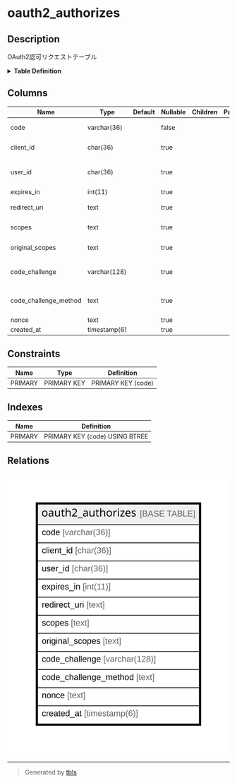 # oauth2_authorizes

## Description

OAuth2認可リクエストテーブル

<details>
<summary><strong>Table Definition</strong></summary>

```sql
CREATE TABLE `oauth2_authorizes` (
  `code` varchar(36) NOT NULL DEFAULT '',
  `client_id` char(36) DEFAULT NULL,
  `user_id` char(36) DEFAULT NULL,
  `expires_in` int(11) DEFAULT NULL,
  `redirect_uri` text,
  `scopes` text,
  `original_scopes` text,
  `code_challenge` varchar(128) DEFAULT NULL,
  `code_challenge_method` text,
  `nonce` text,
  `created_at` timestamp(6) NULL DEFAULT NULL,
  PRIMARY KEY (`code`)
) ENGINE=InnoDB DEFAULT CHARSET=utf8mb4
```

</details>

## Columns

| Name | Type | Default | Nullable | Children | Parents | Comment |
| ---- | ---- | ------- | -------- | -------- | ------- | ------- |
| code | varchar(36) |  | false |  |  | 認可コード |
| client_id | char(36) |  | true |  |  | クライアントID |
| user_id | char(36) |  | true |  |  | リクエストユーザーUUID |
| expires_in | int(11) |  | true |  |  | 有効秒 |
| redirect_uri | text |  | true |  |  | リダイレクトURI |
| scopes | text |  | true |  |  | 認可対象スコープ |
| original_scopes | text |  | true |  |  | 元の要求スコープ |
| code_challenge | varchar(128) |  | true |  |  | PKCEコードチャレンジ |
| code_challenge_method | text |  | true |  |  | PKCEコードチャレンジ方式 |
| nonce | text |  | true |  |  | nonce |
| created_at | timestamp(6) |  | true |  |  |  |

## Constraints

| Name | Type | Definition |
| ---- | ---- | ---------- |
| PRIMARY | PRIMARY KEY | PRIMARY KEY (code) |

## Indexes

| Name | Definition |
| ---- | ---------- |
| PRIMARY | PRIMARY KEY (code) USING BTREE |

## Relations

![er](oauth2_authorizes.svg)

---

> Generated by [tbls](https://github.com/k1LoW/tbls)
